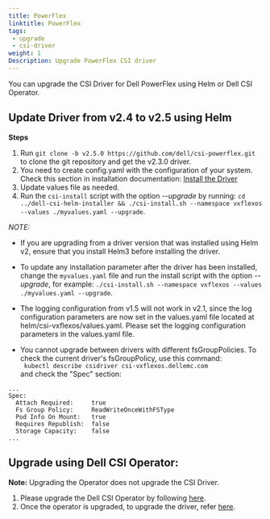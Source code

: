 ```yaml
---
title: PowerFlex
linktitle: PowerFlex
tags:
 - upgrade
 - csi-driver
weight: 1
Description: Upgrade PowerFlex CSI driver
---
```


You can upgrade the CSI Driver for Dell PowerFlex using Helm or Dell CSI Operator.

## Update Driver from v2.4 to v2.5 using Helm
**Steps**
1. Run `git clone -b v2.5.0 https://github.com/dell/csi-powerflex.git` to clone the git repository and get the v2.3.0 driver.
2. You need to create config.yaml with the configuration of your system.
   Check this section in installation documentation:  [Install the Driver](../../../installation/helm/powerflex#install-the-driver)
3. Update values file as needed.
4. Run the `csi-install` script with the option _\-\-upgrade_ by running: `cd ../dell-csi-helm-installer && ./csi-install.sh --namespace vxflexos --values ./myvalues.yaml --upgrade`.

*NOTE:*
- If you are upgrading from a driver version that was installed using Helm v2, ensure that you install Helm3 before installing the driver.
- To update any installation parameter after the driver has been installed, change the `myvalues.yaml` file and run the install script with the option _\-\-upgrade_, for example: `./csi-install.sh --namespace vxflexos --values ./myvalues.yaml --upgrade`.
- The logging configuration from v1.5 will not work in v2.1, since the log configuration parameters are now set in the values.yaml file located at helm/csi-vxflexos/values.yaml. Please set the logging configuration parameters in the values.yaml file.

- You cannot upgrade between drivers with different fsGroupPolicies. To check the current driver's fsGroupPolicy, use this command:  
``` kubectl describe csidriver csi-vxflexos.dellemc.com```   
and check the "Spec" section:    
```
...
Spec:
  Attach Required:     true
  Fs Group Policy:     ReadWriteOnceWithFSType
  Pod Info On Mount:   true
  Requires Republish:  false
  Storage Capacity:    false
...
```

## Upgrade using Dell CSI Operator:
**Note:** Upgrading the Operator does not upgrade the CSI Driver.

1. Please upgrade the Dell CSI Operator by following [here](./../operator).
2. Once the operator is upgraded, to upgrade the driver, refer [here](./../../../installation/operator/#update-csi-drivers).

